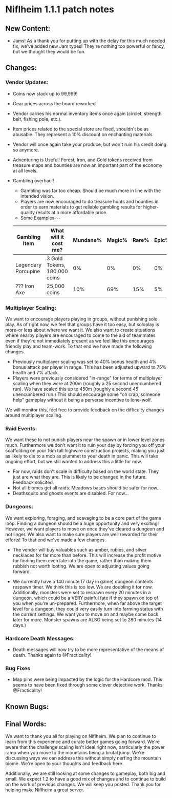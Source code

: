 # Niflheim 1.1.1 patch notes

## New Content:
 - Jams! As a thank you for putting up with the delay for this much needed fix, we've added new Jam types!  They're nothing too powerful or fancy, but we thought they would be fun.
 
## Changes: 
 ### Vendor Updates:
 - Coins now stack up to 99,999!
 - Gear prices across the board reworked
 - Vendor carries his normal inventory items once again (circlet, strength belt, fishing pole, etc.).
 - Item prices related to the special store are fixed, shouldn't be as abusable.  They represent a 10% discount on enchanting materials
 - Vendor will once again take your produce, but won't ruin his credit doing so anymore.
 - Adventuring is Useful! Forest, Iron, and Gold tokens received from treasure maps and bounties are now an important part of the economy at all levels.
 - Gambling overhaul!
   - Gambling was far too cheap.  Should be much more in line with the intended vision.
   - Players are now encouraged to do treasure hunts and bounties in order to earn materials to get reliable gambling results for higher-quality results at a more affordable price.
   - Some Examples---
   
   | Gambling Item       | What will it cost me?          | Mundane% |  Magic%  |   Rare%  |   Epic%  |Legendary%|
   |---------------------|--------------------------------|----------|----------|----------|----------|----------|
   | Legendary Porcupine | 3 Gold Tokens, 180,000 coins   | 0%       | 0%       | 0%       | 0%       | 100%     |
   | ??? Iron Axe        | 25,000 coins                   | 10%      | 69%      | 15%      | 5%       | 1%       |


 ### Multiplayer Scaling:
 We want to encourage players playing in groups, without punishing solo play.  As of right now, we feel that groups have it too easy, but soloplay is more-or less about where we want it.  We also want to create situations where nearby players are encouraged to come to the aid of teammates even if they're not immediately present as we feel like this encourages friendly play and team-work.  To that end we have made the following changes.

 - Previously multiplayer scaling was set to 40% bonus health and 4% bonus attack per player in range.  This has been adjusted upward to 75% health and 7% attack.  
 - Players were previously considered "in-range" for terms of multiplayer scaling when they were at 200m (roughly a 25 second unencumbered run). We have scaled this up to 450m (roughly a second 45 unencumbered run.)  This should encourage some "oh crap, someone help" gameplay without it being a perverse incentive to lone-wolf.
    
We will monitor this, feel free to provide feedback on the difficulty changes around multiplayer scaling.
 
 ### Raid Events:
 We want these to not punish players near the spawn or in lower level zones much.  Furthermore we don't want it to ruin your day by forcing you off your scaffolding on your 16m tall highwire construction projects, making you just as likely to die to a mob as plummet to your death in panic.  This will take ongoing effort, but we still wanted to address this a little for now.

 - For now, raids don't scale in difficulty based on the world state.  They just are what they are.  This is likely to be changed in the future.  Feedback solicited.
 - Not all biomes get all raids.  Meadows bases should be safer for now...
 - Deathsquito and ghosts events are disabled. For now...

 ### Dungeons:
 We want exploring, foraging, and scavaging to be a core part of the game loop.  Finding a dungeon should be a huge opportunity and very exciting!  However, we want players to move on once they've cleared a dungeon and not linger.  We also want to make sure players are well rewarded for their efforts!  To that end we've made a few changes.

 - The vendor will buy valuables such as amber, rubies, and silver necklaces for far more than before.  This will increase the profit motive for finding them even late into the game, rather than making them rubbish not worth looting.  We are open to adjusting values going forward.
 
 - We currently have a 140 minute (7 day in game) dungeon contents respawn timer.  We think this is too low.  We are doubling it for now.  Additionally, monsters were set to respawn every 20 minutes in a dungeon, which could be a VERY painful fate if they spawn on top of you when you're un-prepared.  Furthermore, when far above the target level for a dungeon, they could very easily turn into farming status with the current settings.  We want you to move on and maybe come back later for more.  Monster spawns are ALSO being set to 280 minutes (14 days.)

 ### Hardcore Death Messages:
  - Death messages will now try to be more representative of the means of death.  Thanks again to @Fracticality!

 ### Bug Fixes
  - Map pins were being impacted by the logic for the Hardcore mod.  This seems to have been fixed through some clever detective work.  Thanks @Fracticality!
  
## Known Bugs:

## Final Words:

We want to thank you all for playing on Niflheim.  We plan to continue to learn from this experience and curate better games going forward.  We're aware that the challenge scaling isn't ideal right now, particularly the power ramp when you move to the mountains being a brutal jump.  We're discussing ways we can address this without simply nerfing the mountain biome.  We're open to your thoughts and feedback here.  

Additionally, we are still looking at some changes to gameplay, both big and small.  We expect 1.2 to have a good mix of changes and to continue to build on the work of previous changes.  We will keep you posted.  Thank you for helping make Niflheim a great server.

